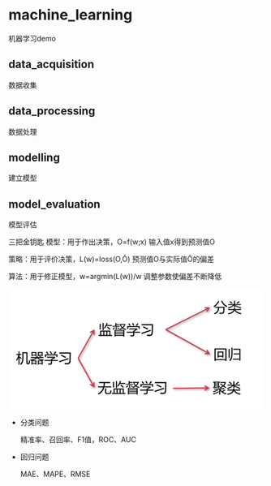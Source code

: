 # machine_learning
机器学习demo

## data_acquisition
数据收集

## data_processing
数据处理

## modelling
建立模型

## model_evaluation
模型评估

三把金钥匙
模型：用于作出决策，O=f(w;x)
输入值x得到预测值O

策略：用于评价决策，L(w)=loss(O,Ô)
预测值O与实际值Ô的偏差

算法：用于修正模型，w=argmin(L(w))/w
调整参数使偏差不断降低

![机器学习分类](ml_type.png)
* 分类问题

  精准率、召回率、F1值，ROC、AUC

* 回归问题
  
  MAE、MAPE、RMSE
